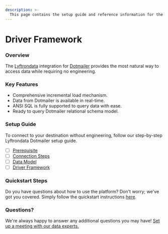 ```yaml
---
description: >-
  This page contains the setup guide and reference information for the Dotmailer source connector.
---
```


# Driver Framework

### Overview

The [Lyftrondata](https://www.lyftrondata.com/) integration for [Dotmailer](None) provides the most natural way to access data while requiring no engineering.

### Key Features

* Comprehensive incremental load mechanism.
* Data from Dotmailer is available in real-time.&#x20;
* ANSI SQL is fully supported to query data with ease.
* Ready to query Dotmailer relational schema model.

### Setup Guide

To connect to your destination without engineering, follow our step-by-step Lyftrondata Dotmailer setup guide.

* [ ] [Prerequisite](../prerequisite.md)
* [ ] [Connection Steps](../connection-steps.md)
* [ ] [Data Model](../data-model/erd.md)
* [ ] [Driver Framework](../driver-framework/)

### Quickstart Steps

Do you have questions about how to use the platform? Don't worry; we've got you covered. Simply follow the quickstart instructions [here](../driver-framework/README.md).

### Questions? <a href="#questions" id="questions"></a>

We're always happy to answer any additional questions you may have! [Set up a meeting with our data experts.](https://www.lyftrondata.com/book-a-meeting/)


